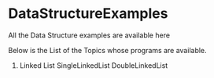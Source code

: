 # DataStructureExamples
All the Data Structure examples are available here

Below is the List of the Topics whose programs are available.

1) Linked List
	SingleLinkedList
	DoubleLinkedList
	
